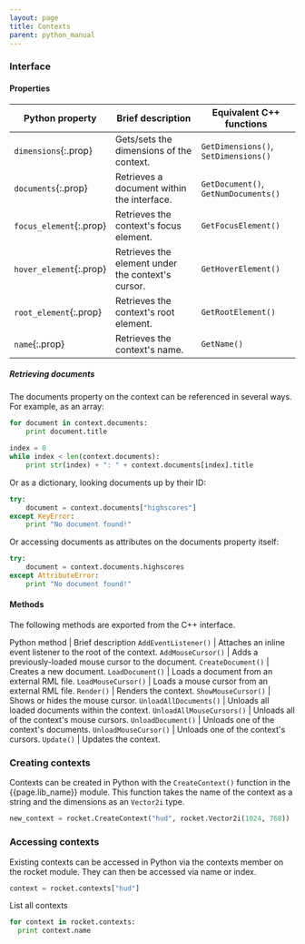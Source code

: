 ```yaml
---
layout: page
title: Contexts
parent: python_manual
---
```


### Interface

#### Properties

Python property | Brief description | Equivalent C++ functions
--------------- | ----------------- | ------------------------
`dimensions`{:.prop} | Gets/sets the dimensions of the context. | `GetDimensions()`, `SetDimensions()`
`documents`{:.prop} | Retrieves a document within the interface. | `GetDocument()`, `GetNumDocuments()`
`focus_element`{:.prop} | Retrieves the context's focus element. | `GetFocusElement()`
`hover_element`{:.prop} | Retrieves the element under the context's cursor. | `GetHoverElement()`
`root_element`{:.prop} | Retrieves the context's root element. | `GetRootElement()`
`name`{:.prop} | Retrieves the context's name. | `GetName()`

##### Retrieving documents

The documents property on the context can be referenced in several ways. For example, as an array:

```python
for document in context.documents:
	print document.title

index = 0
while index < len(context.documents):
	print str(index) + ": " + context.documents[index].title
```

Or as a dictionary, looking documents up by their ID:

```python
try:
	document = context.documents["highscores"]
except KeyError:
	print "No document found!"
```

Or accessing documents as attributes on the documents property itself:

```python
try:
	document = context.documents.highscores
except AttributeError:
	print "No document found!"
```

#### Methods

The following methods are exported from the C++ interface.

Python method | Brief description
`AddEventListener()` | Attaches an inline event listener to the root of the context.
`AddMouseCursor()` | Adds a previously-loaded mouse cursor to the document.
`CreateDocument()` | Creates a new document.
`LoadDocument()` | Loads a document from an external RML file.
`LoadMouseCursor()` | Loads a mouse cursor from an external RML file.
`Render()` | Renders the context.
`ShowMouseCursor()` | Shows or hides the mouse cursor.
`UnloadAllDocuments()` | Unloads all loaded documents within the context.
`UnloadAllMouseCursors()` | Unloads all of the context's mouse cursors.
`UnloadDocument()` | Unloads one of the context's documents.
`UnloadMouseCursor()` | Unloads one of the context's cursors.
`Update()` | Updates the context.

### Creating contexts

Contexts can be created in Python with the `CreateContext()` function in the {{page.lib_name}} module. This function takes the name of the context as a string and the dimensions as an `Vector2i` type.

```python
new_context = rocket.CreateContext("hud", rocket.Vector2i(1024, 768))
```

### Accessing contexts

Existing contexts can be accessed in Python via the contexts member on the rocket module. They can then be accessed via name or index.

```python
context = rocket.contexts["hud"]
```

List all contexts

```python
for context in rocket.contexts:
  print context.name
```